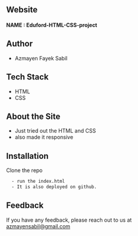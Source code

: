 ## Website


#### NAME : Eduford-HTML-CSS-project



## Author

- Azmayen Fayek Sabil


## Tech Stack

- HTML
- CSS


## About the Site

- Just tried out the HTML and CSS
- also made it responsive


## Installation

Clone the repo

```bash
  - run the index.html
  - It is also deployed on github.
```
    
## Feedback

If you have any feedback, please reach out to us at azmayensabil@gmail.com
